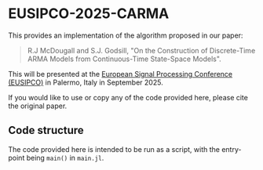 # EUSIPCO-2025-CARMA

This provides an implementation of the algorithm proposed in our paper:
> R.J McDougall and S.J. Godsill, "On the Construction of Discrete-Time ARMA Models from Continuous-Time State-Space Models".

This will be presented at the [European Signal Processing Conference (EUSIPCO)](https://eusipco2025.org/) in Palermo, Italy in September 2025.

If you would like to use or copy any of the code provided here, please cite the original paper.

## Code structure

The code provided here is intended to be run as a script, with the entry-point being `main()` in `main.jl`.